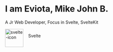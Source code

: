 <h1>I am Eviota, Mike John B.</h1>
<p>A Jr Web Developer, Focus in Svelte, SvelteKit</p>


<div
    style="display: flex; flex-direction: row; gap: 1rem;"
    >
    <img 
        src="https://www.svgrepo.com/show/354416/svelte-icon.svg" 
        alt="svelte-icon" 
        class="" 
        style="width: 60px; height: 60px;"
    />
    <p>Svelte</p>
</div>



